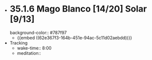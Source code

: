 - # 35.1.6 Mago Blanco [14/20] Solar [9/13]
  background-color:: #787f97
	- {{embed ((62e367f3-164b-451e-94ac-5c11d02aebdd))}}
- Tracking
	- wake-time:: 8:00
	- meditation::